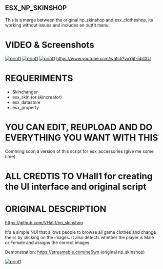 ## ESX_NP_SKINSHOP

This is a merge between the original np_skinshop and esx_clotheshop, its working without issues and includes an outfit menu

# VIDEO & Screenshots
[![print1](https://i.imgur.com/VD45jR4.jpg)](https://i.imgur.com/VD45jR4.jpg)
[![print1](https://i.imgur.com/e35mllP.jpg)](https://i.imgur.com/e35mllP.jpg)
[![print1](https://i.imgur.com/ps6LRKk.jpg)](https://i.imgur.com/ps6LRKk.jpg)
https://www.youtube.com/watch?v=Yijf-5blIXU

# REQUERIMENTS

-   Skinchanger
-   esx_skin (or skincreator)
-   esx_datastore
-   esx_property

# YOU CAN EDIT, REUPLOAD AND DO EVERYTHING YOU WANT WITH THIS

Comming soon a version of this script for esx_accessories (give me some time)

# ALL CREDTIS TO VHall1 for creating the UI interface and original script

# ORIGINAL DESCRIPTION


https://github.com/VHall1/np_skinshop

It's a simple NUI that allows people to browse all game clothes and change theirs by clicking on the images. It also detects whether the player is Male or Female and assigns the correct images.

Demonstration: https://streamable.com/ne6wn (original np_skinshop)

[![print1](https://imgur.com/zUnh5Gj.png)](https://imgur.com/zUnh5Gj.png)
